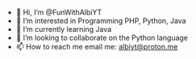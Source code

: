 - 👋 Hi, I’m @FunWithAlbiYT
- 👀 I’m interested in Programming PHP, Python, Java
- 🌱 I’m currently learning Java
- 💞️ I’m looking to collaborate on the Python language
- 📫 How to reach me email me: albiyt@proton.me
